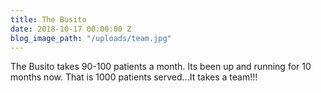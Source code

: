 ```yaml
---
title: The Busito
date: 2018-10-17 00:00:00 Z
blog_image_path: "/uploads/team.jpg"
---
```


The Busito takes 90-100 patients a month. Its been up and running for 10 months now. That is 1000 patients served…It takes a team!!!